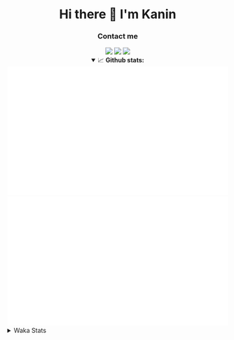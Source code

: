 <div align="center">
 <h1>Hi there 👋 I'm Kanin</h1>
 <h3>Contact me</h3>
 <a href="mailto:im@kanin.dev"><img src="https://img.shields.io/badge/gmail-%23D14836.svg?&style=for-the-badge&logo=gmail&logoColor=white"/></a>
 <a href="https://twitter.com/KaninDev"><img src="https://img.shields.io/badge/twitter-%231DA1F2.svg?&style=for-the-badge&logo=twitter&logoColor=white"/></a>
 <a href="https://www.linkedin.com/in/KaninDev"><img src="https://img.shields.io/badge/linkedin-%230077B5.svg?&style=for-the-badge&logo=linkedin&logoColor=white"/></a>
<details open>
  <summary>📈 <b>Github stats:</b></summary>
  <img src="https://github.com/Kanin/Kanin/blob/master/scripts/GitHubStats/generated/overview.svg"/>
  <img src="https://github.com/Kanin/Kanin/blob/master/scripts/GitHubStats/generated/languages.svg"/>
</details>
</div>

<details>
 <summary>Waka Stats</summary>

<!--START_SECTION:waka-->
![Profile Views](http://img.shields.io/badge/Profile%20Views-8-blue)

![Lines of code](https://img.shields.io/badge/From%20Hello%20World%20I%27ve%20Written-32290%20lines%20of%20code-blue)

**🐱 My Github Data** 

> 🏆 212 Contributions in the Year 2021
 > 
> 📦 35.6 kB Used in Github's Storage 
 > 
> 🚫 Not Opted to Hire
 > 
> 📜 11 Public Repositories 
 > 
> 🔑 5 Private Repositories  
 > 
**I'm an Early 🐤** 

```text
🌞 Morning    104 commits    ████░░░░░░░░░░░░░░░░░░░░░   18.71% 
🌆 Daytime    213 commits    █████████░░░░░░░░░░░░░░░░   38.31% 
🌃 Evening    115 commits    █████░░░░░░░░░░░░░░░░░░░░   20.68% 
🌙 Night      124 commits    █████░░░░░░░░░░░░░░░░░░░░   22.3%

```
📅 **I'm Most Productive on Monday** 

```text
Monday       127 commits    █████░░░░░░░░░░░░░░░░░░░░   22.84% 
Tuesday      83 commits     ███░░░░░░░░░░░░░░░░░░░░░░   14.93% 
Wednesday    93 commits     ████░░░░░░░░░░░░░░░░░░░░░   16.73% 
Thursday     62 commits     ██░░░░░░░░░░░░░░░░░░░░░░░   11.15% 
Friday       50 commits     ██░░░░░░░░░░░░░░░░░░░░░░░   8.99% 
Saturday     56 commits     ██░░░░░░░░░░░░░░░░░░░░░░░   10.07% 
Sunday       85 commits     ███░░░░░░░░░░░░░░░░░░░░░░   15.29%

```


📊 **This Week I Spent My Time On** 

```text
⌚︎ Time Zone: America/New_York

💬 Programming Languages: 
Python                   10 hrs 3 mins       ██████████░░░░░░░░░░░░░░░   43.37% 
HTML                     6 hrs 16 mins       ██████░░░░░░░░░░░░░░░░░░░   27.07% 
JavaScript               4 hrs 43 mins       █████░░░░░░░░░░░░░░░░░░░░   20.4% 
CSS                      44 mins             ░░░░░░░░░░░░░░░░░░░░░░░░░   3.22% 
SCSS                     29 mins             ░░░░░░░░░░░░░░░░░░░░░░░░░   2.15%

🔥 Editors: 
PyCharm                  22 hrs 46 mins      ████████████████████████░   98.21% 
IntelliJ                 24 mins             ░░░░░░░░░░░░░░░░░░░░░░░░░   1.79%

🐱‍💻 Projects: 
nginx-ui                 19 hrs 23 mins      █████████████████████░░░░   83.61% 
Naila.py                 3 hrs 23 mins       ███░░░░░░░░░░░░░░░░░░░░░░   14.59% 
Kanin                    14 mins             ░░░░░░░░░░░░░░░░░░░░░░░░░   1.04% 
RadialStatus             10 mins             ░░░░░░░░░░░░░░░░░░░░░░░░░   0.76% 
Unknown Project          0 secs              ░░░░░░░░░░░░░░░░░░░░░░░░░   0.0%

💻 Operating System: 
Linux                    23 hrs 11 mins      █████████████████████████   100.0%

```

**I Mostly Code in Python** 

```text
Python                   21 repos            ███████████████████░░░░░░   77.78% 
JavaScript               3 repos             ██░░░░░░░░░░░░░░░░░░░░░░░   11.11% 
Kotlin                   1 repo              █░░░░░░░░░░░░░░░░░░░░░░░░   3.7% 
HTML                     1 repo              █░░░░░░░░░░░░░░░░░░░░░░░░   3.7% 
Java                     1 repo              █░░░░░░░░░░░░░░░░░░░░░░░░   3.7%

```


**Timeline**

![Chart not found](https://raw.githubusercontent.com/Kanin/Kanin/master/charts/bar_graph.png) 


 Last Updated on 20/06/2021
<!--END_SECTION:waka-->
</details>

